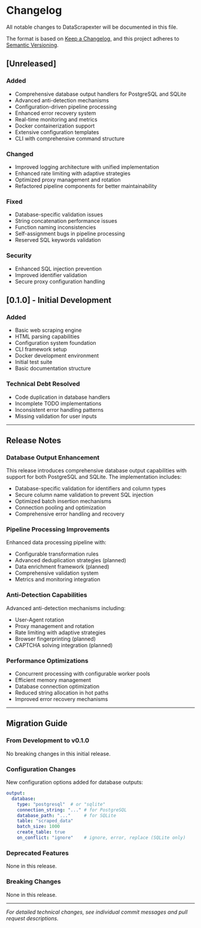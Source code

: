 # Changelog

All notable changes to DataScrapexter will be documented in this file.

The format is based on [Keep a Changelog](https://keepachangelog.com/en/1.0.0/),
and this project adheres to [Semantic Versioning](https://semver.org/spec/v2.0.0.html).

## [Unreleased]

### Added
- Comprehensive database output handlers for PostgreSQL and SQLite
- Advanced anti-detection mechanisms
- Configuration-driven pipeline processing
- Enhanced error recovery system
- Real-time monitoring and metrics
- Docker containerization support
- Extensive configuration templates
- CLI with comprehensive command structure

### Changed
- Improved logging architecture with unified implementation
- Enhanced rate limiting with adaptive strategies
- Optimized proxy management and rotation
- Refactored pipeline components for better maintainability

### Fixed
- Database-specific validation issues
- String concatenation performance issues
- Function naming inconsistencies
- Self-assignment bugs in pipeline processing
- Reserved SQL keywords validation

### Security
- Enhanced SQL injection prevention
- Improved identifier validation
- Secure proxy configuration handling

## [0.1.0] - Initial Development

### Added
- Basic web scraping engine
- HTML parsing capabilities
- Configuration system foundation
- CLI framework setup
- Docker development environment
- Initial test suite
- Basic documentation structure

### Technical Debt Resolved
- Code duplication in database handlers
- Incomplete TODO implementations
- Inconsistent error handling patterns
- Missing validation for user inputs

---

## Release Notes

### Database Output Enhancement
This release introduces comprehensive database output capabilities with support for both PostgreSQL and SQLite. The implementation includes:

- Database-specific validation for identifiers and column types
- Secure column name validation to prevent SQL injection
- Optimized batch insertion mechanisms
- Connection pooling and optimization
- Comprehensive error handling and recovery

### Pipeline Processing Improvements
Enhanced data processing pipeline with:

- Configurable transformation rules
- Advanced deduplication strategies (planned)
- Data enrichment framework (planned)
- Comprehensive validation system
- Metrics and monitoring integration

### Anti-Detection Capabilities
Advanced anti-detection mechanisms including:

- User-Agent rotation
- Proxy management and rotation
- Rate limiting with adaptive strategies
- Browser fingerprinting (planned)
- CAPTCHA solving integration (planned)

### Performance Optimizations
- Concurrent processing with configurable worker pools
- Efficient memory management
- Database connection optimization
- Reduced string allocation in hot paths
- Improved error recovery mechanisms

---

## Migration Guide

### From Development to v0.1.0

No breaking changes in this initial release.

### Configuration Changes

New configuration options added for database outputs:
```yaml
output:
  database:
    type: "postgresql"  # or "sqlite"
    connection_string: "..." # for PostgreSQL
    database_path: "..."     # for SQLite
    table: "scraped_data"
    batch_size: 1000
    create_table: true
    on_conflict: "ignore"    # ignore, error, replace (SQLite only)
```

### Deprecated Features

None in this release.

### Breaking Changes

None in this release.

---

*For detailed technical changes, see individual commit messages and pull request descriptions.*